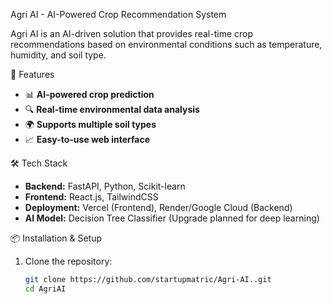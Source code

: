 Agri AI - AI-Powered Crop Recommendation System 

Agri AI is an AI-driven solution that provides real-time crop recommendations based on environmental conditions such as temperature, humidity, and soil type.

🚀 Features
- 📊 **AI-powered crop prediction**
- 🔍 **Real-time environmental data analysis**
- 🌍 **Supports multiple soil types**
- 📈 **Easy-to-use web interface**

 🛠️ Tech Stack
- **Backend:** FastAPI, Python, Scikit-learn
- **Frontend:** React.js, TailwindCSS
- **Deployment:** Vercel (Frontend), Render/Google Cloud (Backend)
- **AI Model:** Decision Tree Classifier (Upgrade planned for deep learning)

 📦 Installation & Setup
1. Clone the repository:
   ```bash
   git clone https://github.com/startupmatric/Agri-AI..git
   cd AgriAI
